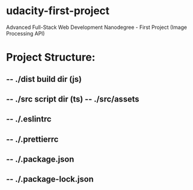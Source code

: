 # udacity-first-project
Advanced Full-Stack Web Development Nanodegree - First Project (Image Processing API)

# Project Structure:

-- ./dist **build dir (js)**
---
-- ./src **script dir (ts)**
-- ./src/assets
---
-- ./.eslintrc
---
-- ./.prettierrc
---
-- ./.package.json
---
-- ./.package-lock.json
---